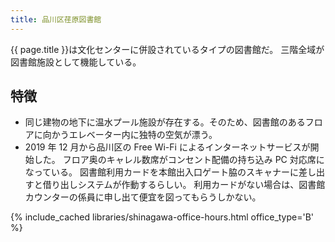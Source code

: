 ```yaml
---
title: 品川区荏原図書館
---
```


{{ page.title }}は文化センターに併設されているタイプの図書館だ。
三階全域が図書館施設として機能している。

## 特徴

* 同じ建物の地下に温水プール施設が存在する。そのため、図書館のあるフロアに向かうエレベーター内に独特の空気が漂う。
* 2019 年 12 月から品川区の Free Wi-Fi によるインターネットサービスが開始した。
  フロア奥のキャレル数席がコンセント配備の持ち込み PC 対応席になっている。
  図書館利用カードを本館出入口ゲート脇のスキャナーに差し出すと借り出しシステムが作動するらしい。
  利用カードがない場合は、図書館カウンターの係員に申し出て便宜を図ってもらうしかない。

{% include_cached libraries/shinagawa-office-hours.html office_type='B' %}
